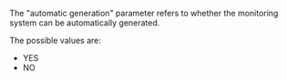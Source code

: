 The "automatic generation" parameter refers to whether the monitoring system can be automatically generated.

The possible values are:
- YES
- NO
